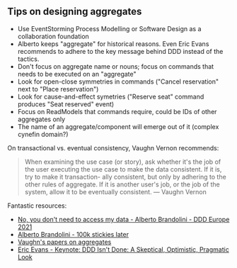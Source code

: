 ## Tips on designing aggregates

- Use EventStorming Process Modelling or Software Design as a collaboration foundation
- Alberto keeps "aggregate" for historical reasons. Even Eric Evans recommends to adhere to the key message behind DDD instead of the tactics.
- Don't focus on aggregate name or nouns; focus on commands that needs to be executed on an "aggregate"
- Look for open-close symmetries in commands ("Cancel reservation" next to "Place reservation")
- Look for cause-and-effect symetries ("Reserve seat" command produces "Seat reserved" event)
- Focus on ReadModels that commands require, could be IDs of other aggregates only
- The name of an aggregate/component will emerge out of it (complex cynefin domain?)

On transactional vs. eventual consistency, Vaughn Vernon recommends:

>  When examining the use case (or story),
ask whether it's the job of the user executing the use case to
make the data consistent. If it is, try to make it transaction-
ally consistent, but only by adhering to the other rules of
aggregate. If it is another user's job, or the job of the system, 
allow it to be eventually consistent.
> — Vaughn Vernon

Fantastic resources:
- [No, you don't need to access my data - Alberto Brandolini - DDD Europe 2021](https://www.youtube.com/watch?v=gU-p90-EYSY)
- [Alberto Brandolini - 100k stickies later](https://youtu.be/fGm62ra_mQ8?si=RcA_b99vgXcm1e-d&t=1737)
- [Vaughn's papers on aggregates](https://www.dddcommunity.org/library/vernon_2011/) 
- [Eric Evans - Keynote: DDD Isn't Done: A Skeptical, Optimistic, Pragmatic Look](https://youtu.be/R2IAgnpkBck?si=w6IyvQYBs_IFC6-6&t=430)